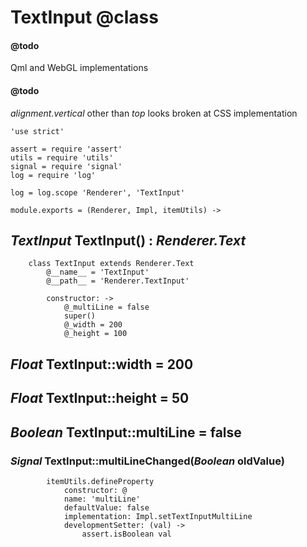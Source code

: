 TextInput @class
=========

#### @todo

Qml and WebGL implementations

#### @todo

*alignment.vertical* other than *top* looks broken at CSS implementation

	'use strict'

	assert = require 'assert'
	utils = require 'utils'
	signal = require 'signal'
	log = require 'log'

	log = log.scope 'Renderer', 'TextInput'

	module.exports = (Renderer, Impl, itemUtils) ->

*TextInput* TextInput() : *Renderer.Text*
-----------------------------------------

		class TextInput extends Renderer.Text
			@__name__ = 'TextInput'
			@__path__ = 'Renderer.TextInput'

			constructor: ->
				@_multiLine = false
				super()
				@_width = 200
				@_height = 100

*Float* TextInput::width = 200
------------------------------

*Float* TextInput::height = 50
------------------------------

*Boolean* TextInput::multiLine = false
--------------------------------------

### *Signal* TextInput::multiLineChanged(*Boolean* oldValue)

			itemUtils.defineProperty
				constructor: @
				name: 'multiLine'
				defaultValue: false
				implementation: Impl.setTextInputMultiLine
				developmentSetter: (val) ->
					assert.isBoolean val
